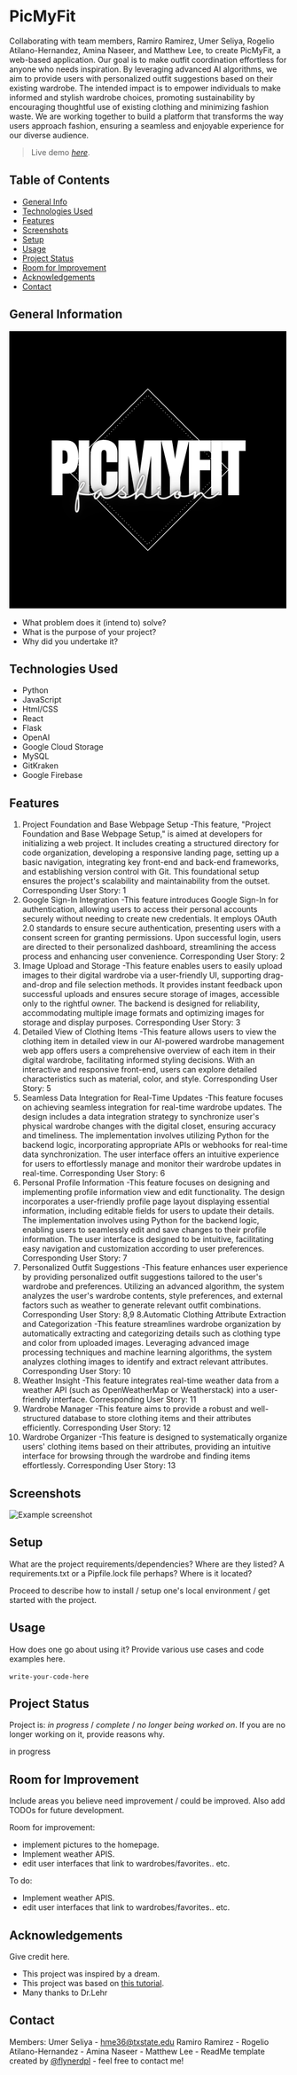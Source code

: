 # PicMyFit
Collaborating with team members, Ramiro Ramirez, Umer Seliya, Rogelio Atilano-Hernandez, Amina Naseer, and Matthew Lee, to create PicMyFit, a web-based application. Our goal is to make outfit coordination effortless for anyone who needs inspiration. 
By leveraging advanced AI algorithms, we aim to provide users with personalized outfit suggestions based on their existing wardrobe. The intended impact is to empower individuals to make informed and stylish wardrobe choices, promoting sustainability by encouraging thoughtful use of existing clothing and minimizing fashion waste. 
We are working together to build a platform that transforms the way users approach fashion, ensuring a seamless and enjoyable experience for our diverse audience.

> Live demo [_here_](https://www.example.com). <!-- If you have the project hosted somewhere, include the link here. -->

## Table of Contents
* [General Info](#general-information)
* [Technologies Used](#technologies-used)
* [Features](#features)
* [Screenshots](#screenshots)
* [Setup](#setup)
* [Usage](#usage)
* [Project Status](#project-status)
* [Room for Improvement](#room-for-improvement)
* [Acknowledgements](#acknowledgements)
* [Contact](#contact)
<!-- * [License](#license) -->


## General Information
![Logo](img/LOGO_v1.png)
- What problem does it (intend to) solve?
- What is the purpose of your project?
- Why did you undertake it?
<!-- You don't have to answer all the questions - just the ones relevant to your project. -->


## Technologies Used
- Python
- JavaScript
- Html/CSS
- React
- Flask
- OpenAI
- Google Cloud Storage
- MySQL
- GitKraken
- Google Firebase


## Features
1. Project Foundation and Base Webpage Setup
	-This feature, "Project Foundation and Base Webpage Setup," is aimed at developers for initializing a web project. It includes creating a structured directory for code organization, developing a responsive landing page, 
	 setting up a basic navigation, integrating key front-end and back-end frameworks, and establishing version control with Git. This foundational setup ensures the project's scalability and maintainability from the outset.
	 Corresponding User Story: 1 
2. Google Sign-In Integration
	-This feature introduces Google Sign-In for authentication, allowing users to access their personal accounts securely without needing to create new credentials. It employs OAuth 2.0 standards to ensure secure authentication, 
	 presenting users with a consent screen for granting permissions. Upon successful login, users are directed to their personalized dashboard, streamlining the access process and enhancing user convenience.
	 Corresponding User Story: 2
3. Image Upload and Storage
	-This feature enables users to easily upload images to their digital wardrobe via a user-friendly UI, supporting drag-and-drop and file selection methods. It provides instant feedback upon successful uploads and ensures secure 
	storage of images, accessible only to the rightful owner. The backend is designed for reliability, accommodating multiple image formats and optimizing images for storage and display purposes.
	Corresponding User Story: 3
4. Detailed View of Clothing Items
	-This feature allows users to view the clothing item in detailed view in our AI-powered wardrobe management web app offers users a comprehensive overview of each item in their digital wardrobe, facilitating informed styling decisions. With an interactive and responsive front-end, users can explore detailed characteristics such as material, color, and style. 
	Corresponding User Story: 5
5. Seamless Data Integration for Real-Time Updates
	-This feature focuses on achieving seamless integration for real-time wardrobe updates. The design includes a data integration strategy to synchronize user's physical wardrobe changes with the digital closet, ensuring accuracy and timeliness. The implementation involves utilizing Python for the backend logic, incorporating appropriate APIs or webhooks for real-time data synchronization. The user interface offers an intuitive experience for users to effortlessly manage and monitor their wardrobe updates in real-time. 
	Corresponding User Story: 6
6. Personal Profile Information
	-This feature focuses on designing and implementing profile information view and edit functionality. The design incorporates a user-friendly profile page layout displaying essential information, including editable fields for users to update their details. The implementation involves using Python for the backend logic, enabling users to seamlessly edit and save changes to their profile information. The user interface is designed to be intuitive, facilitating easy navigation and customization according to user preferences. 
	Corresponding User Story: 7
7. Personalized Outfit Suggestions
	-This feature enhances user experience by providing personalized outfit suggestions tailored to the user's wardrobe and preferences. Utilizing an advanced algorithm, the system analyzes the user's wardrobe contents, style preferences, and external factors such as weather to generate relevant outfit combinations.
	Corresponding User Story: 8,9
	8.Automatic Clothing Attribute Extraction and Categorization
	-This feature streamlines wardrobe organization by automatically extracting and categorizing details such as clothing type and color from uploaded images. Leveraging advanced image processing techniques and machine learning algorithms, the system analyzes clothing images to identify and extract relevant attributes.
	Corresponding User Story: 10
9. Weather Insight
	-This feature integrates real-time weather data from a weather API (such as OpenWeatherMap or Weatherstack) into a user-friendly interface. 
	Corresponding User Story: 11
10. Wardrobe Manager
	-This feature aims to provide a robust and well-structured database to store clothing items and their attributes efficiently. 
	Corresponding User Story: 12
11. Wardrobe Organizer
	-This feature is designed to systematically organize users' clothing items based on their attributes, providing an intuitive interface for browsing through the wardrobe and finding items effortlessly. 
	Corresponding User Story: 13
## Screenshots
![Example screenshot](./img/screenshot.png)
<!-- If you have screenshots you'd like to share, include them here. -->


## Setup
What are the project requirements/dependencies? Where are they listed? A requirements.txt or a Pipfile.lock file perhaps? Where is it located?

Proceed to describe how to install / setup one's local environment / get started with the project.


## Usage
How does one go about using it?
Provide various use cases and code examples here.

`write-your-code-here`


## Project Status
Project is: _in progress_ / _complete_ / _no longer being worked on_. If you are no longer working on it, provide reasons why.

in progress

## Room for Improvement
Include areas you believe need improvement / could be improved. Also add TODOs for future development.

Room for improvement:
- implement pictures to the homepage. 
- Implement weather APIS.
- edit user interfaces that link to wardrobes/favorites.. etc.

To do:
- Implement weather APIS.
- edit user interfaces that link to wardrobes/favorites.. etc.


## Acknowledgements
Give credit here.
- This project was inspired by a dream.
- This project was based on [this tutorial](https://www.example.com).
- Many thanks to Dr.Lehr


## Contact
Members:
Umer Seliya - hme36@txstate.edu
Ramiro Ramirez - 
Rogelio Atilano-Hernandez - 
Amina Naseer - 
Matthew Lee - 
ReadMe template created by [@flynerdpl](https://www.flynerd.pl/) - feel free to contact me!


<!-- Optional -->
<!-- ## License -->
<!-- This project is open source and available under the [... License](). -->

<!-- You don't have to include all sections - just the one's relevant to your project -->
